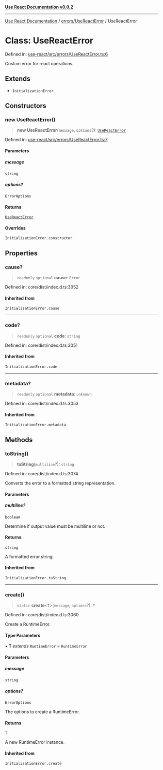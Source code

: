 [**Use React Documentation v0.0.2**](../../../README.md)

***

[Use React Documentation](../../../modules.md) / [errors/UseReactError](../README.md) / UseReactError

# Class: UseReactError

Defined in: [use-react/src/errors/UseReactError.ts:6](https://github.com/stonemjs/use-react/blob/35b6e6a63b128df8b7d2db68dda3eb3286adfc69/src/errors/UseReactError.ts#L6)

Custom error for react operations.

## Extends

- `InitializationError`

## Constructors

### new UseReactError()

> **new UseReactError**(`message`, `options`?): [`UseReactError`](UseReactError.md)

Defined in: [use-react/src/errors/UseReactError.ts:7](https://github.com/stonemjs/use-react/blob/35b6e6a63b128df8b7d2db68dda3eb3286adfc69/src/errors/UseReactError.ts#L7)

#### Parameters

##### message

`string`

##### options?

`ErrorOptions`

#### Returns

[`UseReactError`](UseReactError.md)

#### Overrides

`InitializationError.constructor`

## Properties

### cause?

> `readonly` `optional` **cause**: `Error`

Defined in: core/dist/index.d.ts:3052

#### Inherited from

`InitializationError.cause`

***

### code?

> `readonly` `optional` **code**: `string`

Defined in: core/dist/index.d.ts:3051

#### Inherited from

`InitializationError.code`

***

### metadata?

> `readonly` `optional` **metadata**: `unknown`

Defined in: core/dist/index.d.ts:3053

#### Inherited from

`InitializationError.metadata`

## Methods

### toString()

> **toString**(`multiline`?): `string`

Defined in: core/dist/index.d.ts:3074

Converts the error to a formatted string representation.

#### Parameters

##### multiline?

`boolean`

Determine if output value must be multiline or not.

#### Returns

`string`

A formatted error string.

#### Inherited from

`InitializationError.toString`

***

### create()

> `static` **create**\<`T`\>(`message`, `options`?): `T`

Defined in: core/dist/index.d.ts:3060

Create a RuntimeError.

#### Type Parameters

• **T** *extends* `RuntimeError` = `RuntimeError`

#### Parameters

##### message

`string`

##### options?

`ErrorOptions`

The options to create a RuntimeError.

#### Returns

`T`

A new RuntimeError instance.

#### Inherited from

`InitializationError.create`
